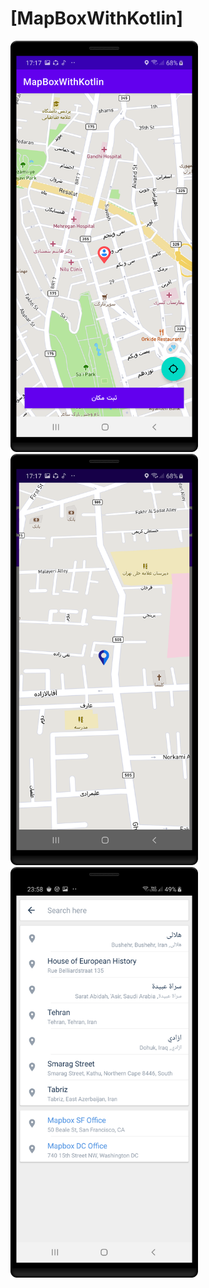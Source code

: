 # [MapBoxWithKotlin]


<img src="/screenshots/CHooseLocation.png" width="300" ><img src="/screenshots/GetLocation.png" width="300" >
<img src="/screenshots/search.png" width="300" >